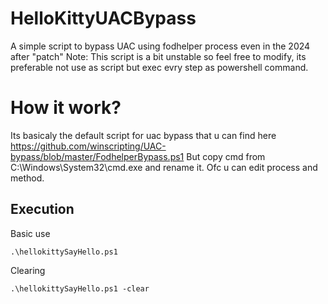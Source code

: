 # HelloKittyUACBypass
A simple script to bypass UAC using fodhelper process even in the 2024 after "patch"
Note: This script is a bit unstable so feel free to modify, its preferable not use as script but exec evry step as powershell command.

# How it work? 
Its basicaly the default script for uac bypass that u can find here https://github.com/winscripting/UAC-bypass/blob/master/FodhelperBypass.ps1
But copy cmd from C:\Windows\System32\cmd.exe and rename it.
Ofc u can edit process and method. 
## Execution
Basic use
```
.\hellokittySayHello.ps1
```

Clearing
```
.\hellokittySayHello.ps1 -clear
```


